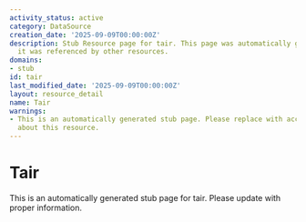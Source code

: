 ```yaml
---
activity_status: active
category: DataSource
creation_date: '2025-09-09T00:00:00Z'
description: Stub Resource page for tair. This page was automatically generated because
  it was referenced by other resources.
domains:
- stub
id: tair
last_modified_date: '2025-09-09T00:00:00Z'
layout: resource_detail
name: Tair
warnings:
- This is an automatically generated stub page. Please replace with accurate information
  about this resource.
---
```


# Tair

This is an automatically generated stub page for tair. Please update with proper information.
